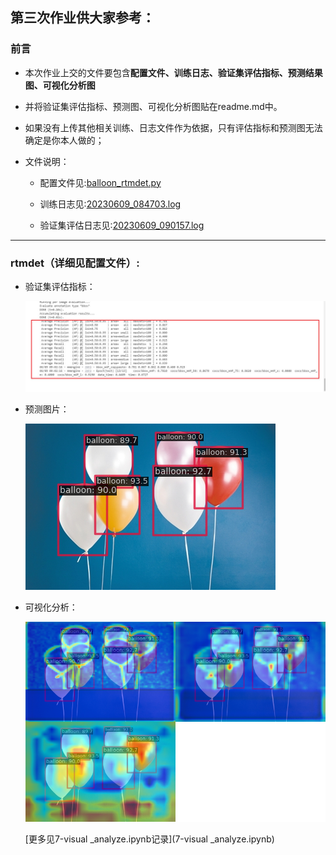 ## 第三次作业供大家参考：

### 前言
- 本次作业上交的文件要包含**配置文件、训练日志、验证集评估指标、预测结果图、可视化分析图**

- 并将验证集评估指标、预测图、可视化分析图贴在readme.md中。

- 如果没有上传其他相关训练、日志文件作为依据，只有评估指标和预测图无法确定是你本人做的；

- 文件说明：

  - 配置文件见:[balloon_rtmdet.py](mmdetection/balloon_dataset/balloon_rtmdet.py)

  - 训练日志见:[20230609_084703.log](mmdetection/work_dirs/balloon_rtmdet/20230609_084703/20230609_084703.log)

  - 验证集评估日志见:[20230609_090157.log](mmdetection/work_dirs/balloon_rtmdet/20230609_090157/20230609_090157.log)  
  
---

### rtmdet（详细见配置文件）:

- 验证集评估指标：

  ![img](test.jpg)

- 预测图片：

  ![img](balloon_test.png)

- 可视化分析：
   
  ![img](balloon_test-1.png)
  
  [更多见7-visual _analyze.ipynb记录](7-visual _analyze.ipynb)


  